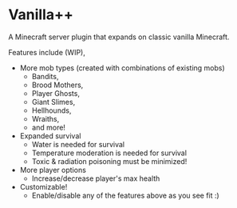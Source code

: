 # Vanilla++
A Minecraft server plugin that expands on classic vanilla Minecraft.

Features include (WIP),
- More mob types (created with combinations of existing mobs)
	- Bandits,
	- Brood Mothers,
	- Player Ghosts,
	- Giant Slimes,
	- Hellhounds,
	- Wraiths,
	- and more!
- Expanded survival
	- Water is needed for survival
	- Temperature moderation is needed for survival
	- Toxic & radiation poisoning must be minimized!
- More player options
	- Increase/decrease player's max health
- Customizable!
	- Enable/disable any of the features above as you see fit :)
